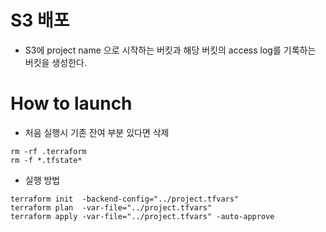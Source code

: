 # S3 배포
- S3에 project name 으로 시작하는 버킷과 해당 버킷의 access log를 기록하는 버킷을 생성한다.

# How to launch
- 처음 실행시 기존 잔여 부분 있다면 삭제
```
rm -rf .terraform
rm -f *.tfstate*
```

- 실행 방법
```
terraform init  -backend-config="../project.tfvars"
terraform plan  -var-file="../project.tfvars"
terraform apply -var-file="../project.tfvars" -auto-approve
```